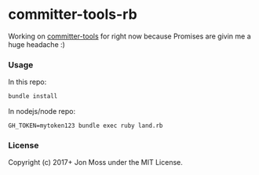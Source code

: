 # committer-tools-rb

Working on [committer-tools](https://github.com/maclover7/committer-tools) for right now because Promises are givin me a huge headache :)

### Usage

In this repo:
```bash
bundle install
```

In nodejs/node repo:

```
GH_TOKEN=mytoken123 bundle exec ruby land.rb
```

### License

Copyright (c) 2017+ Jon Moss under the MIT License.
